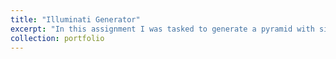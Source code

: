 ```yaml
---
title: "Illuminati Generator"
excerpt: "In this assignment I was tasked to generate a pyramid with size n as an input. The pyramid is always supposed to have an eye in the center and be aligned. This assignment required a strong understanding of nested for-statements and if-statements.<br/><img src='/images/illuminati.png'>"
collection: portfolio
---
```


